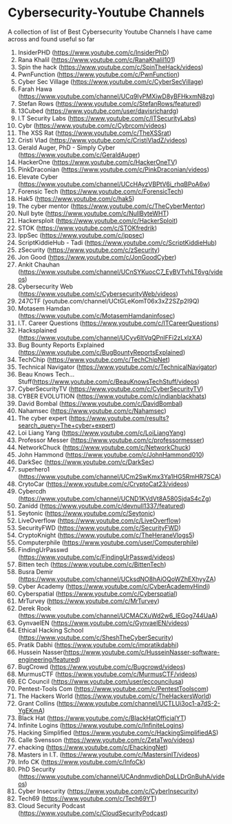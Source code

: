 # Cybersecurity-Youtube Channels
A collection of list of Best Cybersecurity Youtube Channels I have came across and found useful so far
1. InsiderPHD (https://www.youtube.com/c/InsiderPhD)
2. Rana Khalil (https://www.youtube.com/c/RanaKhalil101)
3. Spin the hack (https://www.youtube.com/c/SpinTheHack/videos)
4. PwnFunction (https://www.youtube.com/c/PwnFunction)
5. Cyber Sec Village (https://www.youtube.com/c/CyberSecVillage)
6. Farah Hawa (https://www.youtube.com/channel/UCq9IyPMXiwD8yBFHkxmN8zg)
7. Stefan Rows (https://www.youtube.com/c/StefanRows/featured)
8. 13Cubed (https://www.youtube.com/user/davisrichardg)
9. I.T Security Labs (https://www.youtube.com/c/ITSecurityLabs)
10. Cybr (https://www.youtube.com/c/Cybrcom/videos)
11. The XSS Rat (https://www.youtube.com/c/TheXSSrat) 
12. Cristi Vlad (https://www.youtube.com/c/CristiVladZ/videos)
13. Gerald Auger, PhD - Simply Cyber (https://www.youtube.com/c/GeraldAuger)
14. HackerOne (https://www.youtube.com/c/HackerOneTV) 
15. PinkDraconian (https://www.youtube.com/c/PinkDraconian/videos)
16. Elevate Cyber (https://www.youtube.com/channel/UCcHAyzVBPtV6i_rhqBPoA6w)
17. Forensic Tech (https://www.youtube.com/c/ForensicTech)
18. Hak5 (https://www.youtube.com/c/hak5)
19. The cyber mentor (https://www.youtube.com/c/TheCyberMentor)
20. Null byte (https://www.youtube.com/c/NullByteWHT)
21. Hackersploit (https://www.youtube.com/c/HackerSploit)
22. STOK (https://www.youtube.com/c/STOKfredrik)
23. IppSec (https://www.youtube.com/c/ippsec)
24. ScriptKiddieHub - Tadi (https://www.youtube.com/c/ScriptKiddieHub)
25. zSecurity (https://www.youtube.com/c/zSecurity)
26. Jon Good (https://www.youtube.com/c/JonGoodCyber)
27. Ankit Chauhan (https://www.youtube.com/channel/UCnSYKuocC7_EyBVTvhLT6vg/videos) 
28. Cybersecurity Web (https://www.youtube.com/c/CybersecurityWeb/videos)
29. 247CTF (youtube.com/channel/UCtGLeKomT06x3xZ2SZp2l9Q)
30. Motasem Hamdan (https://www.youtube.com/c/MotasemHamdaninfosec)
31. I.T. Career Questions (https://www.youtube.com/c/ITCareerQuestions)
32. Hacksplained (https://www.youtube.com/channel/UCyv6ItVqQPnlFFi2zLxlzXA) 
33. Bug Bounty Reports Explained (https://www.youtube.com/c/BugBountyReportsExplained)
34. TechChip (https://www.youtube.com/c/TechChipNet)
35. Technical Navigator (https://www.youtube.com/c/TechnicalNavigator)
36. Beau Knows Tech... Stuff(https://www.youtube.com/c/BeauKnowsTechStuff/videos)
37. CyberSecurityTV (https://www.youtube.com/c/CyberSecurityTV)
38. CYBER EVOLUTION (https://www.youtube.com/c/indianblackhats)
39. David Bombal (https://www.youtube.com/c/DavidBombal)
40. Nahamsec (https://www.youtube.com/c/Nahamsec)
41. The cyber expert (https://www.youtube.com/results?search_query=The+cyber+expert)
42. Loi Liang Yang (https://www.youtube.com/c/LoiLiangYang)
43. Professor Messer (https://www.youtube.com/c/professormesser)
44. NetworkChuck (https://www.youtube.com/c/NetworkChuck)
45. John Hammond (https://www.youtube.com/c/JohnHammond010)
46. DarkSec (https://www.youtube.com/c/DarkSec)
47. superhero1 (https://www.youtube.com/channel/UCm2SwKmx3Ya1HG5RmHR7SCA)
48. CrytoCar (https://www.youtube.com/c/CryptoCat23/videos)
49. Cybercdh (https://www.youtube.com/channel/UCND1KVdVt8A580SjdaS4cZg)
50. Zanidd (https://www.youtube.com/c/devnull1337/featured)
51. Seytonic (https://www.youtube.com/c/Seytonic)
52. LiveOverflow (https://www.youtube.com/c/LiveOverflow)
53. SecurityFWD (https://www.youtube.com/c/SecurityFWD)
54. CryptoKnight (https://www.youtube.com/c/TheHeraneVlogs5)
55. Computerphile (https://www.youtube.com/user/Computerphile)
56. FindingUrPasswd (https://www.youtube.com/c/FindingUrPasswd/videos)
57. Bitten tech (https://www.youtube.com/c/BittenTech)
58. Busra Demir (https://www.youtube.com/channel/UCksdNO8hAiOQoWZhEXhyyZA)
59. Cyber Academy (https://www.youtube.com/c/CyberAcademyHindi)
60. Cyberspatial (https://www.youtube.com/c/Cyberspatial)
61. MrTurvey (https://www.youtube.com/c/MrTurvey)
62. Derek Rook (https://www.youtube.com/channel/UCMACXuWd2w6_IEGog744UaA)
63. GynvaelEN (https://www.youtube.com/c/GynvaelEN/videos)
64. Ethical Hacking School (https://www.youtube.com/c/SheshTheCyberSecurity)
65. Pratik Dabhi (https://www.youtube.com/c/impratikdabhi)
66. Hussein Nasser(https://www.youtube.com/c/HusseinNasser-software-engineering/featured)
67. BugCrowd (https://www.youtube.com/c/Bugcrowd/videos)
68. MurmusCTF (https://www.youtube.com/c/MurmusCTF/videos)
69. EC Council (https://www.youtube.com/user/eccouncilusa)
70. Pentest-Tools Com (https://www.youtube.com/c/PentestToolscom)
71. The Hackers World (https://www.youtube.com/c/TheHackersWorld)
72. Grant Collins (https://www.youtube.com/channel/UCTLUi3oc1-a7dS-2-YgEKmA)
73. Black Hat (https://www.youtube.com/c/BlackHatOfficialYT)
74. Infinite Logins (https://www.youtube.com/c/InfiniteLogins)
75. Hacking Simplified (https://www.youtube.com/c/HackingSimplifiedAS)
76. Calle Svensson (https://www.youtube.com/c/ZetaTwo/videos)
77. ehacking (https://www.youtube.com/c/EhackingNet)
78. Masters in I.T. (https://www.youtube.com/c/MastersinIT/videos)
79. Info CK (https://www.youtube.com/c/InfoCk)
80. PhD Security (https://www.youtube.com/channel/UCAndnmvdiphDqLLDrGnBuhA/videos)
81. Cyber Insecurity (https://www.youtube.com/c/CyberInsecurity)
82. Tech69 (https://www.youtube.com/c/Tech69YT)
83. Cloud Security Podcast (https://www.youtube.com/c/CloudSecurityPodcast)
